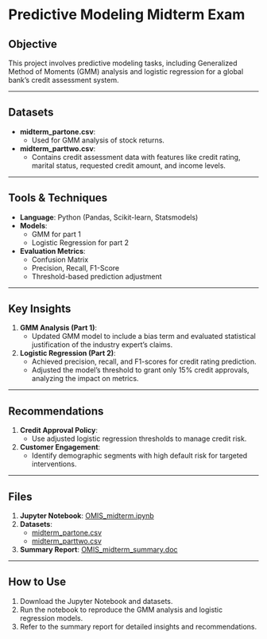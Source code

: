 # Predictive Modeling Midterm Exam

## Objective
This project involves predictive modeling tasks, including Generalized Method of Moments (GMM) analysis and logistic regression for a global bank’s credit assessment system.

---

## Datasets
- **midterm_partone.csv**:
  - Used for GMM analysis of stock returns.
- **midterm_parttwo.csv**:
  - Contains credit assessment data with features like credit rating, marital status, requested credit amount, and income levels.

---

## Tools & Techniques
- **Language**: Python (Pandas, Scikit-learn, Statsmodels)
- **Models**:
  - GMM for part 1
  - Logistic Regression for part 2
- **Evaluation Metrics**:
  - Confusion Matrix
  - Precision, Recall, F1-Score
  - Threshold-based prediction adjustment

---

## Key Insights
1. **GMM Analysis (Part 1)**:
   - Updated GMM model to include a bias term and evaluated statistical justification of the industry expert’s claims.
2. **Logistic Regression (Part 2)**:
   - Achieved precision, recall, and F1-scores for credit rating prediction.
   - Adjusted the model’s threshold to grant only 15% credit approvals, analyzing the impact on metrics.

---

## Recommendations
1. **Credit Approval Policy**:
   - Use adjusted logistic regression thresholds to manage credit risk.
2. **Customer Engagement**:
   - Identify demographic segments with high default risk for targeted interventions.

---

## Files
1. **Jupyter Notebook**: [OMIS_midterm.ipynb](./OMIS_midterm.ipynb)
2. **Datasets**:
   - [midterm_partone.csv](./midterm_partone.csv)
   - [midterm_parttwo.csv](./midterm_parttwo.csv)
3. **Summary Report**: [OMIS_midterm_summary.doc](./OMIS_midterm_summary.doc)

---

## How to Use
1. Download the Jupyter Notebook and datasets.
2. Run the notebook to reproduce the GMM analysis and logistic regression models.
3. Refer to the summary report for detailed insights and recommendations.

